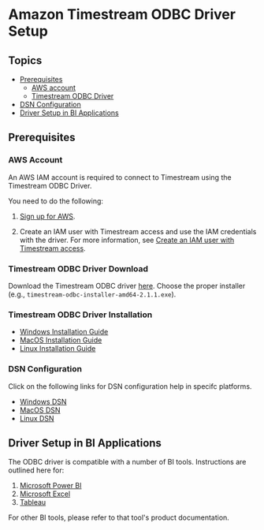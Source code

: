 # Amazon Timestream ODBC Driver Setup

## Topics
- [Prerequisites](#prerequisites)
    - [AWS account](#aws-account)
    - [Timestream ODBC Driver](#timestream-odbc-driver)
- [DSN Configuration](#dsn-configuration)
- [Driver Setup in BI Applications](#driver-setup-in-bi-applications)
    
## Prerequisites

### AWS Account
An AWS IAM account is required to connect to Timestream using the Timestream ODBC Driver. 

You need to do the following:

1. [Sign up for AWS](https://docs.aws.amazon.com/timestream/latest/developerguide/accessing.html#SettingUp.Q.SignUpForAWS).

2. Create an IAM user with Timestream access and use the IAM credentials with the driver. For more information, see [Create an IAM user with Timestream access](https://docs.aws.amazon.com/timestream/latest/developerguide/accessing.html#getting-started.prereqs.iam-user).

### Timestream ODBC Driver Download
Download the Timestream ODBC driver [here](https://github.com/awslabs/amazon-timestream-odbc-driver/releases). Choose the proper installer
(e.g., `timestream-odbc-installer-amd64-2.1.1.exe`). 

### Timestream ODBC Driver Installation
- [Windows Installation Guide](windows-installation-guide.md)
- [MacOS Installation Guide](macOS-installation-guide.md)
- [Linux Installation Guide](linux-installation-guide.md)

### DSN Configuration
Click on the following links for DSN configuration help in specifc platforms.

- [Windows DSN](windows-dsn-configuration.md)
- [MacOS DSN](macOS-dsn-configuration.md)
- [Linux DSN](linux-dsn-configuration.md)

## Driver Setup in BI Applications
The ODBC driver is compatible with a number of BI tools. Instructions are outlined here for:
1. [Microsoft Power BI](microsoft-power-bi.md)
2. [Microsoft Excel](microsoft-excel.md)
2. [Tableau](tableau.md)

For other BI tools, please refer to that tool's product documentation.
